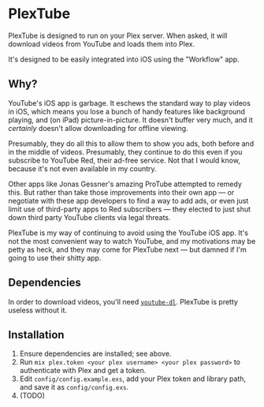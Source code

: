 # PlexTube

PlexTube is designed to run on your Plex server.  When asked, it will download videos from YouTube and loads them into Plex.

It's designed to be easily integrated into iOS using the "Workflow" app.

## Why?

YouTube's iOS app is garbage.  It eschews the standard way to play videos in iOS, which means you lose a bunch of handy features like background playing, and (on iPad) picture-in-picture.  It doesn't buffer very much, and it *certainly* doesn't allow downloading for offline viewing.

Presumably, they do all this to allow them to show you ads, both before and in the middle of videos.  Presumably, they continue to do this even if you subscribe to YouTube Red, their ad-free service.  Not that I would know, because it's not even available in my country.

Other apps like Jonas Gessner's amazing ProTube attempted to remedy this.  But rather than take those improvements into their own app — or negotiate with these app developers to find a way to add ads, or even just limit use of third-party apps to Red subscribers — they elected to just shut down third party YouTube clients via legal threats.

PlexTube is my way of continuing to avoid using the YouTube iOS app.  It's not the most convenient way to watch YouTube, and my motivations may be petty as heck, and they may come for PlexTube next — but damned if I'm going to use their shitty app.

## Dependencies

In order to download videos, you'll need [`youtube-dl`](https://rg3.github.io/youtube-dl/).  PlexTube is pretty useless without it.

## Installation

1. Ensure dependencies are installed; see above.
2. Run `mix plex.token <your plex username> <your plex password>` to authenticate with Plex and get a token.
3. Edit `config/config.example.exs`, add your Plex token and library path, and save it as `config/config.exs`.  
4. (TODO)
